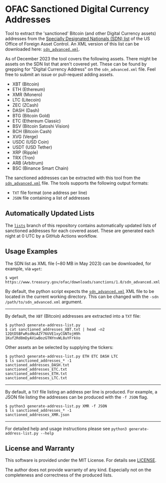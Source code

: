 # OFAC Sanctioned Digital Currency Addresses

Tool to extract the 'sanctioned' Bitcoin (and other Digital Currency assets)
addresses from the [Specially Designated Nationals (SDN) list][1] of the US
Office of Foreign Asset Control. An XML version of this list can be downloaded
here: [`sdn_advanced.xml`][2].

[1]: https://home.treasury.gov/policy-issues/financial-sanctions/specially-designated-nationals-and-blocked-persons-list-sdn-human-readable-lists
[2]: https://www.treasury.gov/ofac/downloads/sanctions/1.0/sdn_advanced.xml

As of December 2023 the tool covers the following assets. There might be assets
on the SDN list that aren't covered yet. These can be found by grepping for
"Digital Currency Address" on the `sdn_advanced.xml` file. Feel free to submit
an issue or pull-request adding assets.

- XBT (Bitcoin)
- ETH (Ethereum)
- XMR (Monero)
- LTC (Litecoin)
- ZEC (ZCash)
- DASH (Dash)
- BTG (Bitcoin Gold)
- ETC (Ethereum Classic)
- BSV (Bitcoin Satoshi Vision)
- BCH (Bitcoin Cash)
- XVG (Verge)
- USDC (USD Coin)
- USDT (USD Tether)
- XRP (Ripple)
- TRX (Tron)
- ARB (Arbitrum)
- BSC (Binance Smart Chain)

The sanctioned addresses can be extracted with this tool from the
[`sdn_advanced.xml`][2] file. The tools supports the following output formats:
- `TXT` file format (one address per line)
- `JSON` file containing a list of addresses

## Automatically Updated Lists

The [`lists`](/tree/lists) branch of this repository contains automatically
updated lists of sanctioned addresses for each covered asset. These are
generated each night at 0 UTC by a GitHub Actions workflow.

## Usage Examples

The SDN list as XML file (~80 MB in May 2023) can be downloaded, for example,
via `wget`:

``` console
$ wget https://www.treasury.gov/ofac/downloads/sanctions/1.0/sdn_advanced.xml
```

By default, the python script expects the [`sdn_advanced.xml`][2] XML file to be
located in the current working directory. This can be changed with the
`-sdn /path/to/sdn_advanced.xml` argument.

---

By default, the `XBT` (Bitcoin) addresses are extracted into a `TXT` file:

``` console
$ python3 generate-address-list.py
$ cat sanctioned_addresses_XBT.txt | head -n2
12QtD5BFwRsdNsAZY76UVE1xyCGNTojH9h
1Kuf2Rd8mDyAViwBozGTNYnvWL8uYFrkVo
```

Other assets an be selected by supplying the tickers:

``` console
$ python3 generate-address-list.py ETH ETC DASH LTC
$ ls sanctioned_addresses_* -1
sanctioned_addresses_DASH.txt
sanctioned_addresses_ETC.txt
sanctioned_addresses_ETH.txt
sanctioned_addresses_LTC.txt
```

---

By default, a `TXT` file listing an address per line is produced. For example,
a JSON file listing the addresses can be produced with the `-f JSON` flag.

``` console
$ python3 generate-address-list.py XMR -f JSON
$ ls sanctioned_addresses_* -1
sanctioned_addresses_XMR.json
```

---

For detailed help and usage instructions please see `python3 generate-address-list.py --help`

## License and Warranty

This software is provided under the MIT License. For details see [LICENSE](LICENSE).

The author does not provide warranty of any kind. Especially not on the
completeness and correctness of the produced lists.
